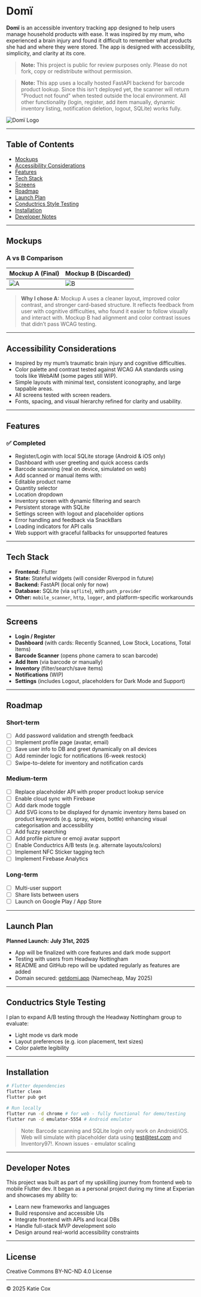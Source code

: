 # Domï

**Domï** is an accessible inventory tracking app designed to help users manage household products with ease. It was inspired by my mum, who experienced a brain injury and found it difficult to remember what products she had and where they were stored. The app is designed with accessibility, simplicity, and clarity at its core.

>**Note:** This project is public for review purposes only. Please do not fork, copy or redistribute without permission.


>**Note:** This app uses a locally hosted FastAPI backend for barcode product lookup. Since this isn't deployed yet, the scanner will return "Product not found" when tested outside the local environment. All other functionality (login, register, add item manually, dynamic inventory listing, notification deletion, logout, SQLite) works fully.

![Domï Logo](frontend/assets/domi_logo.png)

---

## Table of Contents

- [Mockups](#mockups)
- [Accessibility Considerations](#accessibility-considerations)
- [Features](#features)
- [Tech Stack](#tech-stack)
- [Screens](#screens)
- [Roadmap](#roadmap)
- [Launch Plan](#launch-plan)
- [Conductrics Style Testing](#conductrics-style-testing)
- [Installation](#installation)
- [Developer Notes](#developer-notes)

---

## Mockups

### A vs B Comparison

| Mockup A (Final)                    | Mockup B (Discarded)                |
| ----------------------------------- | ----------------------------------- |
| ![A](frontend/assets/mock_up_a.png) | ![B](frontend/assets/mock_up_b.png) |

> **Why I chose A:**
> Mockup A uses a cleaner layout, improved color contrast, and stronger card-based structure. It reflects feedback from user with cognitive difficulties, who found it easier to follow visually and interact with.
> Mockup B had alignment and color contrast issues that didn’t pass WCAG testing.

---

## Accessibility Considerations

- Inspired by my mum’s traumatic brain injury and cognitive difficulties.
- Color palette and contrast tested against WCAG AA standards using tools like WebAIM (some pages still WIP).
- Simple layouts with minimal text, consistent iconography, and large tappable areas.
- All screens tested with screen readers.
- Fonts, spacing, and visual hierarchy refined for clarity and usability.

---

## Features

### ✅ Completed

- Register/Login with local SQLite storage (Android & iOS only)
- Dashboard with user greeting and quick access cards
- Barcode scanning (real on device, simulated on web)
- Add scanned or manual items with:
- Editable product name
- Quantity selector
- Location dropdown
- Inventory screen with dynamic filtering and search
- Persistent storage with SQLite
- Settings screen with logout and placeholder options
- Error handling and feedback via SnackBars
- Loading indicators for API calls
- Web support with graceful fallbacks for unsupported features

---

## Tech Stack

- **Frontend:** Flutter
- **State:** Stateful widgets (will consider Riverpod in future)
- **Backend:** FastAPI (local only for now)
- **Database:** SQLite (via `sqflite`), with `path_provider`
- **Other:** `mobile_scanner`, `http`, `logger`, and platform-specific workarounds

---

## Screens

- **Login / Register**
- **Dashboard** (with cards: Recently Scanned, Low Stock, Locations, Total Items)
- **Barcode Scanner** (opens phone camera to scan barcode)
- **Add Item** (via barcode or manually)
- **Inventory** (filter/search/save items)
- **Notifications** (WIP)
- **Settings** (includes Logout, placeholders for Dark Mode and Support)

---

## Roadmap

### Short-term

- [ ] Add password validation and strength feedback
- [ ] Implement profile page (avatar, email)
- [ ] Save user info to DB and greet dynamically on all devices
- [ ] Add reminder logic for notifications (6-week restock)
- [ ] Swipe-to-delete for inventory and notification cards

### Medium-term

- [ ] Replace placeholder API with proper product lookup service
- [ ] Enable cloud sync with Firebase
- [ ] Add dark mode toggle
- [ ] Add SVG icons to be displayed for dynamic inventory items based on product keywords (e.g. spray, wipes, bottle) enhancing visual categorisation and accessibility
- [ ] Add fuzzy searching
- [ ] Add profile picture or emoji avatar support
- [ ] Enable Conductrics A/B tests (e.g. alternate layouts/colors)
- [ ] Implement NFC Sticker tagging tech
- [ ] Implement Firebase Analytics

### Long-term

- [ ] Multi-user support
- [ ] Share lists between users
- [ ] Launch on Google Play / App Store

---

## Launch Plan

**Planned Launch:**
**July 31st, 2025**

- App will be finalized with core features and dark mode support
- Testing with users from Headway Nottingham
- README and GitHub repo will be updated regularly as features are added
- Domain secured: [getdomi.app](https://getdomi.app) (Namecheap, May 2025)

---

## Conductrics Style Testing

I plan to expand A/B testing through the Headway Nottingham group to evaluate:

- Light mode vs dark mode
- Layout preferences (e.g. icon placement, text sizes)
- Color palette legibility

---

## Installation

```bash
# Flutter dependencies
flutter clean
flutter pub get

# Run locally
flutter run -d chrome # for web - fully functional for demo/testing
flutter run -d emulator-5554 # Android emulator
```

> Note: Barcode scanning and SQLite login only work on Android/iOS. Web will simulate with placeholder data using test@test.com and Inventory97!. Known issues - emulator scaling

---

## Developer Notes

This project was built as part of my upskilling journey from frontend web to mobile Flutter dev.
It began as a personal project during my time at Experian and showcases my ability to:

- Learn new frameworks and languages
- Build responsive and accessible UIs
- Integrate frontend with APIs and local DBs
- Handle full-stack MVP development solo
- Design around real-world accessibility constraints

---

## License

Creative Commons BY-NC-ND 4.0 License

---

© 2025 Katie Cox
